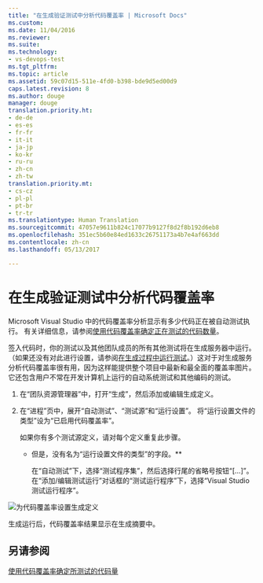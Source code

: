 ```yaml
---
title: "在生成验证测试中分析代码覆盖率 | Microsoft Docs"
ms.custom: 
ms.date: 11/04/2016
ms.reviewer: 
ms.suite: 
ms.technology:
- vs-devops-test
ms.tgt_pltfrm: 
ms.topic: article
ms.assetid: 59c07d15-511e-4fd0-b398-bde9d5ed00d9
caps.latest.revision: 8
ms.author: douge
manager: douge
translation.priority.ht:
- de-de
- es-es
- fr-fr
- it-it
- ja-jp
- ko-kr
- ru-ru
- zh-cn
- zh-tw
translation.priority.mt:
- cs-cz
- pl-pl
- pt-br
- tr-tr
ms.translationtype: Human Translation
ms.sourcegitcommit: 47057e9611b824c17077b9127f8d2f8b192d6eb8
ms.openlocfilehash: 351ec5b60e84ed1633c26751173a4b7e4af663dd
ms.contentlocale: zh-cn
ms.lasthandoff: 05/13/2017

---
```

# <a name="analyzing-code-coverage-in-build-verification-tests"></a>在生成验证测试中分析代码覆盖率
Microsoft Visual Studio 中的代码覆盖率分析显示有多少代码正在被自动测试执行。 有关详细信息，请参阅[使用代码覆盖率确定正在测试的代码数量](../test/using-code-coverage-to-determine-how-much-code-is-being-tested.md)。  
  
 签入代码时，你的测试以及其他团队成员的所有其他测试将在生成服务器中运行。 （如果还没有对此进行设置，请参阅[在生成过程中运行测试](http://msdn.microsoft.com/Library/d05743a1-c5cf-447e-bed9-bed3cb595e38)。）这对于对生成服务分析代码覆盖率很有用，因为这样能提供整个项目中最新和最全面的覆盖率图片。 它还包含用户不常在开发计算机上运行的自动系统测试和其他编码的测试。  
  
1.  在“团队资源管理器”中，打开“生成”，然后添加或编辑生成定义。  
  
2.  在“进程”页中，展开“自动测试”、“测试源”和“运行设置”。 将“运行设置文件的类型”设为“已启用代码覆盖率”。  
  
     如果你有多个测试源定义，请对每个定义重复此步骤。  
  
    -   但是，没有名为“运行设置文件的类型”的字段。**  
  
         在“自动测试”下，选择“测试程序集”，然后选择行尾的省略号按钮“[...]”。 在“添加/编辑测试运行”对话框的“测试运行程序”下，选择“Visual Studio 测试运行程序”。  
  
 ![为代码覆盖率设置生成定义](../test/media/codecoverage-plaincc.png "CodeCoverage-plainCC")  
  
 生成运行后，代码覆盖率结果显示在生成摘要中。  
  
## <a name="see-also"></a>另请参阅  
 [使用代码覆盖率确定所测试的代码量](../test/using-code-coverage-to-determine-how-much-code-is-being-tested.md)

